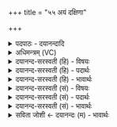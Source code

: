 +++
title = "५५ अयं दक्षिणा"

+++
<details><summary>पदपाठः - दयानन्दादि</summary>

अ॒यम्। द॒क्षि॒णा। वि॒श्वक॒र्मेति॑ वि॒श्वऽक॑र्मा। तस्य॑। मनः॑। वै॒श्व॒क॒र्म॒णमिति॑ वैश्वऽक॒र्म॒णम्। ग्री॒ष्मः। मा॒न॒सः। त्रि॒ष्टुप्। त्रि॒स्तुबिति॑ त्रि॒ऽस्तुप्। ग्रैष्मी॑। त्रि॒ष्टुभः॑। त्रि॒स्तुभ॒ इति॑ त्रि॒ऽस्तुभः॑। स्वा॒रम्। स्वा॒रात्। अ॒न्त॒र्या॒म इत्य॑न्तःया॒मः। अ॒न्त॒र्या॒मादित्य॑न्तःऽया॒मात्। प॒ञ्च॒द॒श इति॑ प॒ञ्च॒ऽद॒शः। प॒ञ्च॒द॒शादिति॑ पञ्चऽद॒शात्। बृ॒हत्। भ॒रद्वा॑ज॒ इति॑ भ॒रत्ऽवा॑जः। ऋषिः॑। प्र॒जाप॑तिगृहीत॒येति॑ प्र॒जाप॑तिऽगृहीतया। त्वया॑। मनः॑। गृ॒ह्णा॒मि॒। प्र॒जाभ्य॒ इति॑ प्र॒ऽजाभ्यः॑। ५५।
</details>

<details><summary>अधिमन्त्रम् (VC)</summary>

- प्रजापतिर्देवता
- उशना ऋषिः
- निचृदतिधृतिः
- षड्जः
</details>

<details><summary>दयानन्द-सरस्वती (हि) - विषयः</summary>

अब मनुष्यों को ग्रीष्म ऋतु में कैसे वर्त्तना चाहिये, यह विषय अगले मन्त्र में कहा है ॥
</details>

<details><summary>दयानन्द-सरस्वती (हि) - पदार्थः</summary>

पदार्थान्वयभाषाः -  हे स्त्रि ! जैसे (दक्षिणा) दक्षिण दिशा से (अयम्) यह (विश्वकर्मा) सब कर्मों का निमित्त वायु के समान विद्वान् चलता है, (तस्य) उस वायु के योग से (वैश्वकर्मणम्) जिससे सब कर्म सिद्ध होते हैं, वह (मनः) विचारस्वरूप प्रेरक मन (मानसः) मन की गर्मी से उत्पन्न के तुल्य (ग्रीष्मः) रसों का नाशक ग्रीष्म ऋतु (ग्रैष्मी) ग्रीष्म ऋतु के व्याख्यानवाला (त्रिष्टुप्) त्रिष्टुप् छन्द (त्रिष्टुभः) त्रिष्टुप् छन्द के (स्वारम्) ताप से हुआ तेज (स्वारात्) और तेज से (अन्तर्यामः) मध्याह्न के प्रहर में विशेष दिन और (अन्तर्यामात्) मध्याह्न के विशेष दिन से (पञ्चदशः) पन्द्रह तिथियों की पूरक स्तुति के योग्य पूर्णमासी (पञ्चदशात्) उस पूर्णमासी से (बृहत्) बड़ा (भरद्वाजः) अन्न वा विज्ञान की पुष्टि और धारण का निमित्त (ऋषिः) शब्दज्ञान प्राप्त कराने हारा कान (प्रजापतिगृहीतया) प्रजापालक पति राजा ने ग्रहण की विद्या से न्याय का ग्रहण करता है, वैसे मैं (त्वया) तेरे साथ (प्रजाभ्यः) प्रजाओं के लिये (मनः) विचारस्वरूप विज्ञानयुक्त चित्त का ग्रहण करता है, वैसे मैं (त्वया) तेरे साथ विज्ञान का (गृह्णामि) ग्रहण करता हूँ ॥५५ ॥
</details>

<details><summary>दयानन्द-सरस्वती (हि) - भावार्थः</summary>

भावार्थभाषाः -  स्त्री पुरुषों को चाहिये कि प्राण का मन और मन का प्राण नियमन करनेवाला है, ऐसा जान के प्राणायाम से आत्मा को शुद्ध करते हुए पुरुषों से सम्पूर्ण सृष्टि के पदार्थों का विज्ञान स्वीकार करें ॥५५ ॥
</details>

<details><summary>दयानन्द-सरस्वती (सं) - विषयः</summary>

अथ मनुष्यैर्ग्रीष्म ऋतौ कथं वर्त्तितव्यमित्याह ॥
</details>

<details><summary>दयानन्द-सरस्वती (सं) - पदार्थः</summary>

पदार्थान्वयभाषाः -  हे स्त्रि ! यथा दक्षिणाऽयं विश्वकर्मा वायुरिवास्ति, तस्य वैश्वकर्मणं मनो मानसो ग्रीष्मो ग्रैष्मी त्रिष्टुप् त्रिष्टुभः स्वारं स्वारादन्तर्यामोऽन्तर्यामात् पञ्चदशः पञ्चदशाद् बृहद्भरद्वाज ऋषिः प्रजापतिगृहीतया विद्यया सह राजा प्रजाभ्यो मनो गृह्णाति, तथा त्वया साकमहं विश्वस्माद् विज्ञानं गृह्णामि ॥५५ ॥
</details>

<details><summary>दयानन्द-सरस्वती (सं) - भावार्थः</summary>

भावार्थभाषाः -  स्त्रीपुरुषैः प्राणस्य मनो नियन्तृ मनसश्च प्राणो नियन्तेति विदित्वा प्राणायामान्मनःशुद्धिं संपादयद्भिरखिलायाः सृष्टेः पदार्थविज्ञानं स्वीकार्यम् ॥५५ ॥
</details>

<details><summary>सविता जोशी ← दयानन्दः (म) - भावार्थः</summary>

भावार्थभाषाः -  प्राण मनाचे नियमन करतो व मन हे प्राणाचे नियमन करते हे स्त्री-पुरुषांनी जाणावे. प्राणायामाने आत्मा शुद्ध करणाऱ्या पुरुषांकडून संपूर्ण सृष्टीच्या पदार्थांचे विज्ञान अंगीकारावे.
</details>